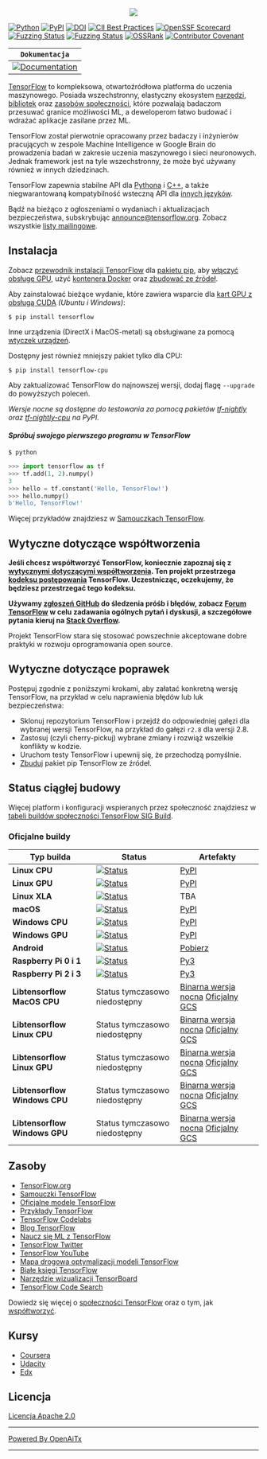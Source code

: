 <div align="center">
  <img src="https://www.tensorflow.org/images/tf_logo_horizontal.png">
</div>

[![Python](https://img.shields.io/pypi/pyversions/tensorflow.svg)](https://badge.fury.io/py/tensorflow)
[![PyPI](https://badge.fury.io/py/tensorflow.svg)](https://badge.fury.io/py/tensorflow)
[![DOI](https://zenodo.org/badge/DOI/10.5281/zenodo.4724125.svg)](https://doi.org/10.5281/zenodo.4724125)
[![CII Best Practices](https://bestpractices.coreinfrastructure.org/projects/1486/badge)](https://bestpractices.coreinfrastructure.org/projects/1486)
[![OpenSSF Scorecard](https://api.securityscorecards.dev/projects/github.com/tensorflow/tensorflow/badge)](https://securityscorecards.dev/viewer/?uri=github.com/tensorflow/tensorflow)
[![Fuzzing Status](https://oss-fuzz-build-logs.storage.googleapis.com/badges/tensorflow.svg)](https://bugs.chromium.org/p/oss-fuzz/issues/list?sort=-opened&can=1&q=proj:tensorflow)
[![Fuzzing Status](https://oss-fuzz-build-logs.storage.googleapis.com/badges/tensorflow-py.svg)](https://bugs.chromium.org/p/oss-fuzz/issues/list?sort=-opened&can=1&q=proj:tensorflow-py)
[![OSSRank](https://shields.io/endpoint?url=https://ossrank.com/shield/44)](https://ossrank.com/p/44)
[![Contributor Covenant](https://img.shields.io/badge/Contributor%20Covenant-v1.4%20adopted-ff69b4.svg)](CODE_OF_CONDUCT.md)

**`Dokumentacja`** |
------------------- |
[![Documentation](https://img.shields.io/badge/api-reference-blue.svg)](https://www.tensorflow.org/api_docs/) |

[TensorFlow](https://www.tensorflow.org/) to kompleksowa, otwartoźródłowa platforma
do uczenia maszynowego. Posiada wszechstronny, elastyczny ekosystem
[narzędzi](https://www.tensorflow.org/resources/tools),
[bibliotek](https://www.tensorflow.org/resources/libraries-extensions) oraz
[zasobów społeczności](https://www.tensorflow.org/community), które pozwalają
badaczom przesuwać granice możliwości ML, a deweloperom łatwo budować i wdrażać
aplikacje zasilane przez ML.

TensorFlow został pierwotnie opracowany przez badaczy i inżynierów pracujących w
zespole Machine Intelligence w Google Brain do prowadzenia badań w zakresie uczenia
maszynowego i sieci neuronowych. Jednak framework jest na tyle wszechstronny, że
może być używany również w innych dziedzinach.

TensorFlow zapewnia stabilne API dla [Pythona](https://www.tensorflow.org/api_docs/python)
i [C++](https://www.tensorflow.org/api_docs/cc), a także
niegwarantowaną kompatybilność wsteczną API dla
[innych języków](https://www.tensorflow.org/api_docs).

Bądź na bieżąco z ogłoszeniami o wydaniach i aktualizacjach bezpieczeństwa, subskrybując
[announce@tensorflow.org](https://groups.google.com/a/tensorflow.org/forum/#!forum/announce).
Zobacz wszystkie [listy mailingowe](https://www.tensorflow.org/community/forums).

## Instalacja

Zobacz [przewodnik instalacji TensorFlow](https://www.tensorflow.org/install) dla
[pakietu pip](https://www.tensorflow.org/install/pip), aby
[włączyć obsługę GPU](https://www.tensorflow.org/install/gpu), użyć
[kontenera Docker](https://www.tensorflow.org/install/docker) oraz
[zbudować ze źródeł](https://www.tensorflow.org/install/source).

Aby zainstalować bieżące wydanie, które zawiera wsparcie dla
[kart GPU z obsługą CUDA](https://www.tensorflow.org/install/gpu) *(Ubuntu i Windows)*:

```
$ pip install tensorflow
```

Inne urządzenia (DirectX i MacOS-metal) są obsługiwane za pomocą
[wtyczek urządzeń](https://www.tensorflow.org/install/gpu_plugins#available_devices).

Dostępny jest również mniejszy pakiet tylko dla CPU:

```
$ pip install tensorflow-cpu
```

Aby zaktualizować TensorFlow do najnowszej wersji, dodaj flagę `--upgrade` do powyższych
poleceń.

*Wersje nocne są dostępne do testowania za pomocą pakietów
[tf-nightly](https://pypi.python.org/pypi/tf-nightly) oraz
[tf-nightly-cpu](https://pypi.python.org/pypi/tf-nightly-cpu) na PyPI.*

#### *Spróbuj swojego pierwszego programu w TensorFlow*

```shell
$ python
```

```python
>>> import tensorflow as tf
>>> tf.add(1, 2).numpy()
3
>>> hello = tf.constant('Hello, TensorFlow!')
>>> hello.numpy()
b'Hello, TensorFlow!'
```

Więcej przykładów znajdziesz w
[Samouczkach TensorFlow](https://www.tensorflow.org/tutorials/).

## Wytyczne dotyczące współtworzenia

**Jeśli chcesz współtworzyć TensorFlow, koniecznie zapoznaj się z
[wytycznymi dotyczącymi współtworzenia](CONTRIBUTING.md). Ten projekt przestrzega
[kodeksu postępowania](CODE_OF_CONDUCT.md) TensorFlow. Uczestnicząc, oczekujemy,
że będziesz przestrzegać tego kodeksu.**

**Używamy [zgłoszeń GitHub](https://github.com/tensorflow/tensorflow/issues) do
śledzenia próśb i błędów, zobacz
[Forum TensorFlow](https://discuss.tensorflow.org/) w celu zadawania ogólnych pytań i
dyskusji, a szczegółowe pytania kieruj na
[Stack Overflow](https://stackoverflow.com/questions/tagged/tensorflow).**

Projekt TensorFlow stara się stosować powszechnie akceptowane dobre praktyki w
rozwoju oprogramowania open source.

## Wytyczne dotyczące poprawek

Postępuj zgodnie z poniższymi krokami, aby załatać konkretną wersję TensorFlow, na przykład
w celu naprawienia błędów lub luk bezpieczeństwa:

*   Sklonuj repozytorium TensorFlow i przejdź do odpowiedniej gałęzi dla wybranej wersji TensorFlow, na przykład do gałęzi `r2.8` dla wersji 2.8.
*   Zastosuj (czyli cherry-pickuj) wybrane zmiany i rozwiąż wszelkie konflikty w kodzie.
*   Uruchom testy TensorFlow i upewnij się, że przechodzą pomyślnie.
*   [Zbuduj](https://www.tensorflow.org/install/source) pakiet pip TensorFlow ze źródeł.

## Status ciągłej budowy

Więcej platform i konfiguracji wspieranych przez społeczność znajdziesz w
[tabeli buildów społeczności TensorFlow SIG Build](https://github.com/tensorflow/build#community-supported-tensorflow-builds).

### Oficjalne buildy

Typ builda                     | Status                                                                                                                                                                           | Artefakty
----------------------------- | -------------------------------------------------------------------------------------------------------------------------------------------------------------------------------- | ---------
**Linux CPU**                 | [![Status](https://storage.googleapis.com/tensorflow-kokoro-build-badges/ubuntu-cc.svg)](https://storage.googleapis.com/tensorflow-kokoro-build-badges/ubuntu-cc.html)           | [PyPI](https://pypi.org/project/tf-nightly/)
**Linux GPU**                 | [![Status](https://storage.googleapis.com/tensorflow-kokoro-build-badges/ubuntu-gpu-py3.svg)](https://storage.googleapis.com/tensorflow-kokoro-build-badges/ubuntu-gpu-py3.html) | [PyPI](https://pypi.org/project/tf-nightly-gpu/)
**Linux XLA**                 | [![Status](https://storage.googleapis.com/tensorflow-kokoro-build-badges/ubuntu-xla.svg)](https://storage.googleapis.com/tensorflow-kokoro-build-badges/ubuntu-xla.html)         | TBA
**macOS**                     | [![Status](https://storage.googleapis.com/tensorflow-kokoro-build-badges/macos-py2-cc.svg)](https://storage.googleapis.com/tensorflow-kokoro-build-badges/macos-py2-cc.html)     | [PyPI](https://pypi.org/project/tf-nightly/)
**Windows CPU**               | [![Status](https://storage.googleapis.com/tensorflow-kokoro-build-badges/windows-cpu.svg)](https://storage.googleapis.com/tensorflow-kokoro-build-badges/windows-cpu.html)       | [PyPI](https://pypi.org/project/tf-nightly/)
**Windows GPU**               | [![Status](https://storage.googleapis.com/tensorflow-kokoro-build-badges/windows-gpu.svg)](https://storage.googleapis.com/tensorflow-kokoro-build-badges/windows-gpu.html)       | [PyPI](https://pypi.org/project/tf-nightly-gpu/)
**Android**                   | [![Status](https://storage.googleapis.com/tensorflow-kokoro-build-badges/android.svg)](https://storage.googleapis.com/tensorflow-kokoro-build-badges/android.html)               | [Pobierz](https://bintray.com/google/tensorflow/tensorflow/_latestVersion)
**Raspberry Pi 0 i 1**        | [![Status](https://storage.googleapis.com/tensorflow-kokoro-build-badges/rpi01-py3.svg)](https://storage.googleapis.com/tensorflow-kokoro-build-badges/rpi01-py3.html)           | [Py3](https://storage.googleapis.com/tensorflow-nightly/tensorflow-1.10.0-cp34-none-linux_armv6l.whl)
**Raspberry Pi 2 i 3**        | [![Status](https://storage.googleapis.com/tensorflow-kokoro-build-badges/rpi23-py3.svg)](https://storage.googleapis.com/tensorflow-kokoro-build-badges/rpi23-py3.html)           | [Py3](https://storage.googleapis.com/tensorflow-nightly/tensorflow-1.10.0-cp34-none-linux_armv7l.whl)
**Libtensorflow MacOS CPU**   | Status tymczasowo niedostępny                                                                                                                                                    | [Binarna wersja nocna](https://storage.googleapis.com/libtensorflow-nightly/prod/tensorflow/release/macos/latest/macos_cpu_libtensorflow_binaries.tar.gz) [Oficjalny GCS](https://storage.googleapis.com/tensorflow/)
**Libtensorflow Linux CPU**   | Status tymczasowo niedostępny                                                                                                                                                    | [Binarna wersja nocna](https://storage.googleapis.com/libtensorflow-nightly/prod/tensorflow/release/ubuntu_16/latest/cpu/ubuntu_cpu_libtensorflow_binaries.tar.gz) [Oficjalny GCS](https://storage.googleapis.com/tensorflow/)
**Libtensorflow Linux GPU**   | Status tymczasowo niedostępny                                                                                                                                                    | [Binarna wersja nocna](https://storage.googleapis.com/libtensorflow-nightly/prod/tensorflow/release/ubuntu_16/latest/gpu/ubuntu_gpu_libtensorflow_binaries.tar.gz) [Oficjalny GCS](https://storage.googleapis.com/tensorflow/)
**Libtensorflow Windows CPU** | Status tymczasowo niedostępny                                                                                                                                                    | [Binarna wersja nocna](https://storage.googleapis.com/libtensorflow-nightly/prod/tensorflow/release/windows/latest/cpu/windows_cpu_libtensorflow_binaries.tar.gz) [Oficjalny GCS](https://storage.googleapis.com/tensorflow/)
**Libtensorflow Windows GPU** | Status tymczasowo niedostępny                                                                                                                                                    | [Binarna wersja nocna](https://storage.googleapis.com/libtensorflow-nightly/prod/tensorflow/release/windows/latest/gpu/windows_gpu_libtensorflow_binaries.tar.gz) [Oficjalny GCS](https://storage.googleapis.com/tensorflow/)

## Zasoby

*   [TensorFlow.org](https://www.tensorflow.org)
*   [Samouczki TensorFlow](https://www.tensorflow.org/tutorials/)
*   [Oficjalne modele TensorFlow](https://github.com/tensorflow/models/tree/master/official)
*   [Przykłady TensorFlow](https://github.com/tensorflow/examples)
*   [TensorFlow Codelabs](https://codelabs.developers.google.com/?cat=TensorFlow)
*   [Blog TensorFlow](https://blog.tensorflow.org)
*   [Naucz się ML z TensorFlow](https://www.tensorflow.org/resources/learn-ml)
*   [TensorFlow Twitter](https://twitter.com/tensorflow)
*   [TensorFlow YouTube](https://www.youtube.com/channel/UC0rqucBdTuFTjJiefW5t-IQ)
*   [Mapa drogowa optymalizacji modeli TensorFlow](https://www.tensorflow.org/model_optimization/guide/roadmap)
*   [Białe księgi TensorFlow](https://www.tensorflow.org/about/bib)
*   [Narzędzie wizualizacji TensorBoard](https://github.com/tensorflow/tensorboard)
*   [TensorFlow Code Search](https://cs.opensource.google/tensorflow/tensorflow)

Dowiedz się więcej o
[społeczności TensorFlow](https://www.tensorflow.org/community) oraz o tym, jak
[współtworzyć](https://www.tensorflow.org/community/contribute).

## Kursy

* [Coursera](https://www.coursera.org/search?query=TensorFlow)
* [Udacity](https://www.udacity.com/courses/all?search=TensorFlow)
* [Edx](https://www.edx.org/search?q=TensorFlow)

## Licencja

[Licencja Apache 2.0](LICENSE)


---

[Powered By OpenAiTx](https://github.com/OpenAiTx/OpenAiTx)

---